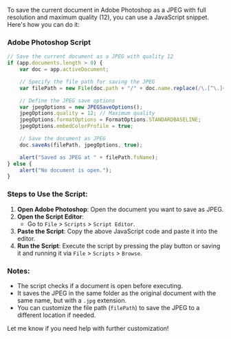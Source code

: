 To save the current document in Adobe Photoshop as a JPEG with full resolution and maximum quality (12), you can use a JavaScript snippet. Here's how you can do it:

### Adobe Photoshop Script
```javascript
// Save the current document as a JPEG with quality 12
if (app.documents.length > 0) {
    var doc = app.activeDocument;

    // Specify the file path for saving the JPEG
    var filePath = new File(doc.path + "/" + doc.name.replace(/\.[^\.]+$/, "") + ".jpg");

    // Define the JPEG save options
    var jpegOptions = new JPEGSaveOptions();
    jpegOptions.quality = 12; // Maximum quality
    jpegOptions.formatOptions = FormatOptions.STANDARDBASELINE;
    jpegOptions.embedColorProfile = true;

    // Save the document as JPEG
    doc.saveAs(filePath, jpegOptions, true);

    alert("Saved as JPEG at " + filePath.fsName);
} else {
    alert("No document is open.");
}
```

### Steps to Use the Script:
1. **Open Adobe Photoshop**: Open the document you want to save as JPEG.
2. **Open the Script Editor**:
   - Go to `File` > `Scripts` > `Script Editor`.
3. **Paste the Script**: Copy the above JavaScript code and paste it into the editor.
4. **Run the Script**: Execute the script by pressing the play button or saving it and running it via `File` > `Scripts` > `Browse`.

### Notes:
- The script checks if a document is open before executing.
- It saves the JPEG in the same folder as the original document with the same name, but with a `.jpg` extension.
- You can customize the file path (`filePath`) to save the JPEG to a different location if needed.

Let me know if you need help with further customization!